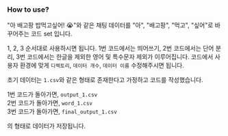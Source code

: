 ### How to use?

"아 배고팡 밥먹고싶어! 😭"와 같은 채팅 데이터를
"아", "배고팡", "먹고", "싶어"로 바꾸어주는 코드 set 입니다.

1, 2, 3 순서대로 사용하시면 됩니다. 1번 코드에서는 띄어쓰기, 2번 코드에서는 단어 분리, 3번 코드에서는 한글을 제외한 영어 및 특수문자 제외가 이루어집니다.
코드에서 사용자 환경에 맞게 ```디렉토리```, ```데이터 개수```, ```데이터 이름``` 수정해주시면 됩니다.

초기 데이터는 ```1.csv```와 같은 형태로 존재한다고 가정하고 코드를 작성했습니다.

1번 코드가 돌아가면, ```output_1.csv```  
2번 코드가 돌아가면, ```word_1.csv```  
3번 코드가 돌아가면, ```final_output_1.csv```  

의 형태로 데이터가 저장됩니다.
